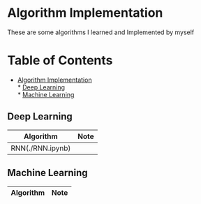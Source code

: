 # Algorithm Implementation

These are some algorithms I learned and Implemented by myself


Table of Contents
=================

* [Algorithm Implementation](#algorithm-implementation)  
      * [Deep Learning](#deep-learning)  
      * [Machine Learning](#machine-learning)  
      

## Deep Learning
|  Algorithm | Note|
| --- | --- |
| RNN(./RNN.ipynb) |    |


## Machine Learning
| Algorithm | Note|
| --- | --- |

